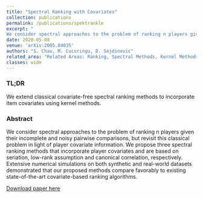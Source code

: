 ```yaml
---
title: "Spectral Ranking with Covariates"
collection: publications
permalink: /publications/spektrankle
excerpt: "
We consider spectral approaches to the problem of ranking n players given their incomplete and noisy pairwise comparisons, but revisit this classical problem in light of player covariate information. We propose three spectral ranking methods that incorporate player covariates and are based on seriation, low-rank assumption and canonical correlation, respectively. Extensive numerical simulations on both synthetic and real-world datasets demonstrated that our proposed methods compare favorably to existing state-of-the-art covariate-based ranking algorithms. <br/> <br/><img src='/assets/images/duel-icon-12.jpg' height=300>"
date: 2020-05-08
venue: 'arXiv:2005.04035'
authors: "S. Chau, M. Cucuringu, D. Sejdinovic"
related_area: "Related Areas: Ranking, Spectral Methods, Kernel Methods"
classes: wide
---
```

### TL;DR
We extend classical covariate-free spectral ranking methods to incorporate item covariates using kernel methods.

### Abstract
We consider spectral approaches to the problem of ranking n players given their incomplete and noisy pairwise comparisons, but revisit this classical problem in light of player covariate information. We propose three spectral ranking methods that incorporate player covariates and are based on seriation, low-rank assumption and canonical correlation, respectively. Extensive numerical simulations on both synthetic and real-world datasets demonstrated that our proposed methods compare favorably to existing state-of-the-art covariate-based ranking algorithms.

[Download paper here](https://arxiv.org/abs/2005.04035)